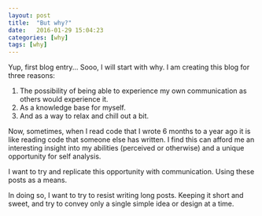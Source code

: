 ```yaml
---
layout: post
title:  "But why?"
date:   2016-01-29 15:04:23
categories: [why]
tags: [why]
---
```


Yup, first blog entry... Sooo, I will start with why. I am creating this blog for three reasons:

1. The possibility of being able to experience my own communication as others would experience it.
2. As a knowledge base for myself.
3. And as a way to relax and chill out a bit.

Now, sometimes, when I read code that I wrote 6 months to a year ago it is like reading code that someone else has written. I find this can afford me an interesting insight into my abilities (perceived or otherwise) and a unique opportunity for self analysis.

I want to try and replicate this opportunity with communication. Using these posts as a means.

In doing so, I want to try to resist writing long posts. Keeping it short and sweet, and try to convey only a single simple idea or design at a time.

